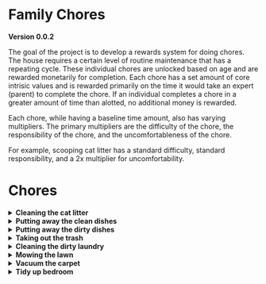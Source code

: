 # Family Chores

**Version 0.0.2**

The goal of the project is to develop a rewards system for doing chores.  The house requires a certain level of routine maintenance that has a repeating cycle.  These individual chores are unlocked based on age and are rewarded monetarily for completion.  Each chore has a set amount of core intrisic values and is rewarded primarily on the time it would take an expert (parent) to complete the chore.  If an individual completes a chore in a greater amount of time than alotted, no additional money is rewarded.

Each chore, while having a baseline time amount, also has varying multipliers.  The primary multipliers are the difficulty of the chore, the responsibility of the chore, and the uncomfortableness of the chore.

For example, scooping cat litter has a standard difficulty, standard responsibility, and a 2x multiplier for uncomfortability.

# Chores

<details>
    <summary><b>Cleaning the cat litter</b></summary>

- time: about 5 minutes
- comfort: very uncomfortable
- responsibility: everyone is responsible
- frequency : weekly
</details>
<details>
    <summary><b>Putting away the clean dishes</b></summary>

- time: about 4 minutes
- comfort: comfortable
- responsibility: semi-responsible
- frequency : weekly
</details>
<details>
    <summary><b>Putting away the dirty dishes</b></summary>

- time: about 4 minutes
- comfort: somewhat uncomfortable
- responsibility: semi-responsible
- frequency : weekly
</details>
<details>
    <summary><b>Taking out the trash</b></summary>

- time: about 5 minutes
- comfort: uncomfortable
- responsibility: everyone is responsible
- frequency : weekly
</details>
<details>
    <summary><b>Cleaning the dirty laundry</b></summary>

- time: about 5 minutes
- comfort: comfortable
- responsibility: semi-responsible
- frequency : weekly
</details>
<details>
    <summary><b>Mowing the lawn</b></summary>

- time: about 30 minutes
- comfort: comfortable
- responsibility: everyone is responsible
- frequency : weekly
</details>
<details>
    <summary><b>Vacuum the carpet</b></summary>

- time: about 30 minutes
- comfort: comfortable
- responsibility: semi-responsible
- frequency : weekly
</details>
<details>
    <summary><b>Tidy up bedroom</b></summary>

- time: about 10 minutes
- comfort: comfortable
- responsibility: everyone is responsible
- frequency : twice a week
</details>